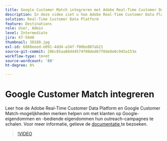 ```yaml
---
title: Google Customer Match integreren met Adobe Real-Time Customer Data Platform
description: In deze video ziet u hoe Adobe Real-Time Customer Data Platform en Google Customer Match-mogelijkheden merken helpen om met klanten op Google-eigendommen en -bediende eigendommen hun outreach-campagnes te schalen.
solution: Real-Time Customer Data Platform
feature: Destinations
role: User, Admin
level: Intermediate
jira: KT-5948
thumbnail: 38180.jpg
exl-id: 6888eeed-e091-4dd4-a34f-f00be887ab21
source-git-commit: 286c85aa88d44574f00ded67f0de8e0c945a153e
workflow-type: tm+mt
source-wordcount: '80'
ht-degree: 0%

---
```


# Google Customer Match integreren

Leer hoe de Adobe Real-Time Customer Data Platform en Google Customer Match-mogelijkheden merken helpen om met klanten op Google-eigendommen en -bediende eigendommen hun outreach-campagnes te schalen. Voor meer informatie, gelieve de [ documentatie ](https://experienceleague.adobe.com/docs/experience-platform/destinations/catalog/advertising/google-customer-match.html?lang=nl-NL) te bezoeken.

>[!VIDEO](https://video.tv.adobe.com/v/38180?learn=on&enablevpops)
